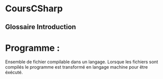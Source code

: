 # CoursCSharp

## Glossaire Introduction

# Programme :
Ensemble de fichier compilable dans un langage. Lorsque les fichiers sont compilés le programme est transformé en langage machine pour être éxécuté.
